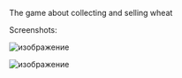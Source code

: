 The game about collecting and selling wheat

Screenshots:

![изображение](https://user-images.githubusercontent.com/98214439/225045968-a369c031-448c-4044-9abe-4cfe5980b42f.png)

![изображение](https://user-images.githubusercontent.com/98214439/225046100-5dff52e3-7a21-47ac-9516-c32abfe94eaf.png)

